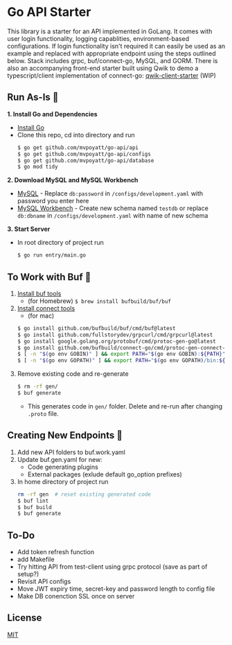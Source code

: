 
# Go API Starter

This library is a starter for an API implemented in GoLang. It comes with user login functionality, logging capablities, environment-based configurations. If login functionality isn't required it can easily be used as an example and replaced with appropriate endpoint using the steps outlined below. Stack includes grpc, buf/connect-go, MySQL, and GORM. There is also an accompanying front-end starter built using Qwik to demo a typescript/client implementation of connect-go: [qwik-client-starter](https://github.com/mvpoyatt/qwik-client-starter) (WIP)

## Run As-Is :sake:

**1. Install Go and Dependencies**
- [Install Go](https://go.dev/doc/install)
- Clone this repo, cd into directory and run
	```bash
	$ go get github.com/mvpoyatt/go-api/api
	$ go get github.com/mvpoyatt/go-api/configs
	$ go get github.com/mvpoyatt/go-api/database
	$ go mod tidy
	```
	
**2. Download MySQL and MySQL Workbench**
- [MySQL](https://dev.mysql.com/downloads/mysql/) - Replace ```db:password``` in ```/configs/development.yaml``` with password you enter here
- [MySQL Workbench](https://dev.mysql.com/downloads/workbench/) - Create new schema named ```testdb``` or replace ```db:dbname``` in ```/configs/development.yaml``` with name of new schema

**3. Start Server**
- In root directory of project run
	```bash
	$ go run entry/main.go
	```

## To Work with Buf :volcano:

1. [Install buf tools](https://docs.buf.build/installation)
	- (for Homebrew) ```$ brew install bufbuild/buf/buf```
2. [Install connect tools](https://connect.build/docs/go/getting-started/)
	- (for mac)
	```bash
	$ go install github.com/bufbuild/buf/cmd/buf@latest
	$ go install github.com/fullstorydev/grpcurl/cmd/grpcurl@latest
    $ go install google.golang.org/protobuf/cmd/protoc-gen-go@latest
    $ go install github.com/bufbuild/connect-go/cmd/protoc-gen-connect-go@latest
    $ [ -n "$(go env GOBIN)" ] && export PATH="$(go env GOBIN):${PATH}"
    $ [ -n "$(go env GOPATH)" ] && export PATH="$(go env GOPATH)/bin:${PATH}"
	```
3. Remove existing code and re-generate
	```bash
	$ rm -rf gen/
	$ buf generate
	```
	- This generates code in ```gen/``` folder. Delete and re-run after changing ```.proto``` file.

## Creating New Endpoints :electric_plug:


1. Add new API folders to buf.work.yaml
2. Update buf.gen.yaml for new:
	  - Code generating plugins
	  - External packages (exlude default go_option prefixes)
3. In home directory of project run
	```bash
	rm -rf gen  # reset existing generated code
	$ buf lint
	$ buf build
	$ buf generate
	```

## To-Do
- Add token refresh function
- add Makefile
- Try hitting API from test-client using grpc protocol (save as part of setup?)
- Revisit API configs
- Move JWT expiry time, secret-key and password length to config file
- Make DB conenction SSL once on server


## License

[MIT](https://choosealicense.com/licenses/mit/)